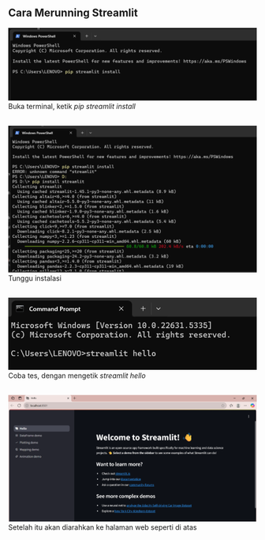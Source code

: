 ## Cara Merunning Streamlit

![a](img/5.png)
Buka terminal, ketik *pip streamlit install*<br><br>

![e](img/6.png)
Tunggu instalasi<br><br>

![e](img/7.png)
Coba tes, dengan mengetik *streamlit hello*<br><br>

![e](img/8.png)
Setelah itu akan diarahkan ke halaman web seperti di atas<br><br>


